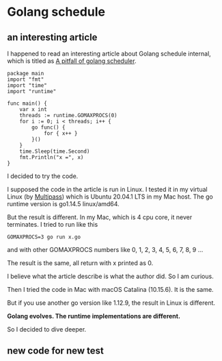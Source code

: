 # Golang schedule

## an interesting article

I happened to read an interesting article about Golang schedule internal, which is titled as [A pitfall of golang scheduler](http://www.sarathlakshman.com/2016/06/15/pitfall-of-golang-scheduler).

```
package main
import "fmt"
import "time"
import "runtime"

func main() {
    var x int
    threads := runtime.GOMAXPROCS(0)
    for i := 0; i < threads; i++ {
        go func() {
            for { x++ }
        }()
    }
    time.Sleep(time.Second)
    fmt.Println("x =", x)
}
```

I decided to try the code.

I supposed the code in the article is run in Linux. I tested it in my virtual Linux (by [Multipass](https://github.com/canonical/multipass)) which is Ubuntu 20.04.1 LTS in my Mac host. The go runtime version is go1.14.5 linux/amd64.

But the result is different. In my Mac, which is 4 cpu core, it never terminates. I tried to run like this
```
GOMAXPROCS=3 go run x.go
```
and with other GOMAXPROCS numbers like 0, 1, 2, 3, 4, 5, 6, 7, 8, 9 ...

The result is the same, all return with x printed as 0.

I believe what the article describe is what the author did. So I am curious.

Then I tried the code in Mac with macOS Catalina (10.15.6). It is the same.

But if you use another go version like 1.12.9, the result in Linux is different. 

**Golang evolves. The runtime implementations are different.**

So I decided to dive deeper.

## new code for new test
